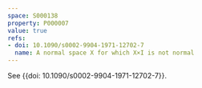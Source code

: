 ```yaml
---
space: S000138
property: P000007
value: true
refs:
- doi: 10.1090/s0002-9904-1971-12702-7
  name: A normal space X for which X×I is not normal
---
```


See {{doi: 10.1090/s0002-9904-1971-12702-7}}.
